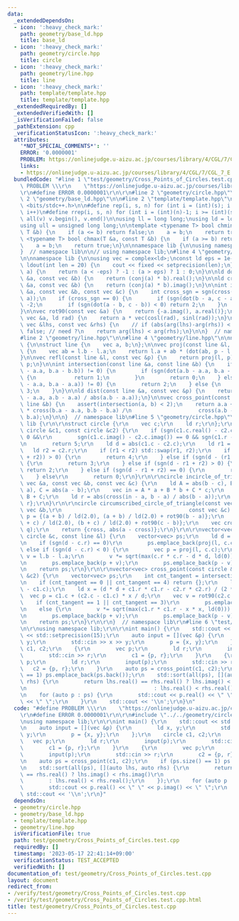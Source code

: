 ```yaml
---
data:
  _extendedDependsOn:
  - icon: ':heavy_check_mark:'
    path: geometry/base_ld.hpp
    title: base_ld
  - icon: ':heavy_check_mark:'
    path: geometry/circle.hpp
    title: circle
  - icon: ':heavy_check_mark:'
    path: geometry/line.hpp
    title: line
  - icon: ':heavy_check_mark:'
    path: template/template.hpp
    title: template/template.hpp
  _extendedRequiredBy: []
  _extendedVerifiedWith: []
  _isVerificationFailed: false
  _pathExtension: cpp
  _verificationStatusIcon: ':heavy_check_mark:'
  attributes:
    '*NOT_SPECIAL_COMMENTS*': ''
    ERROR: '0.0000001'
    PROBLEM: https://onlinejudge.u-aizu.ac.jp/courses/library/4/CGL/7/CGL_7_E
    links:
    - https://onlinejudge.u-aizu.ac.jp/courses/library/4/CGL/7/CGL_7_E
  bundledCode: "#line 1 \"test/geometry/Cross_Points_of_Circles.test.cpp\"\n#define\
    \ PROBLEM \\\r\n    \"https://onlinejudge.u-aizu.ac.jp/courses/library/4/CGL/7/CGL_7_E\"\
    \r\n#define ERROR 0.0000001\r\n\r\n#line 2 \"geometry/circle.hpp\"\n\r\n#line\
    \ 2 \"geometry/base_ld.hpp\"\n\n#line 2 \"template/template.hpp\"\n\n#include\
    \ <bits/stdc++.h>\n\n#define rep(i, s, n) for (int i = (int)(s); i < (int)(n);\
    \ i++)\n#define rrep(i, s, n) for (int i = (int)(n)-1; i >= (int)(s); i--)\n#define\
    \ all(v) v.begin(), v.end()\n\nusing ll = long long;\nusing ld = long double;\n\
    using ull = unsigned long long;\n\ntemplate <typename T> bool chmin(T &a, const\
    \ T &b) {\n    if (a <= b) return false;\n    a = b;\n    return true;\n}\ntemplate\
    \ <typename T> bool chmax(T &a, const T &b) {\n    if (a >= b) return false;\n\
    \    a = b;\n    return true;\n}\n\nnamespace lib {\n\nusing namespace std;\n\n\
    }  // namespace lib\n\n// using namespace lib;\n#line 4 \"geometry/base_ld.hpp\"\
    \n\nnamespace lib {\n\nusing vec = complex<ld>;\nconst ld eps = 1e-7;\n\nvoid\
    \ ldout(int len = 20) {\n    cout << fixed << setprecision(len);\n}\n\nint sgn(ld\
    \ a) {\n    return (a < -eps) ? -1 : (a > eps) ? 1 : 0;\n}\n\nld dot(const vec\
    \ &a, const vec &b) {\n    return (conj(a) * b).real();\n}\n\nld cross(const vec\
    \ &a, const vec &b) {\n    return (conj(a) * b).imag();\n}\n\nint isp(const vec\
    \ &a, const vec &b, const vec &c) {\n    int cross_sgn = sgn(cross(b - a, c -\
    \ a));\n    if (cross_sgn == 0) {\n        if (sgn(dot(b - a, c - a)) < 0) return\
    \ -2;\n        if (sgn(dot(a - b, c - b)) < 0) return 2;\n    }\n    return cross_sgn;\n\
    }\n\nvec rot90(const vec &a) {\n    return {-a.imag(), a.real()};\n}\n\nvec rot(const\
    \ vec &a, ld rad) {\n    return a * vec(cosl(rad), sinl(rad));\n}\n\nbool comp_for_argument_sort(const\
    \ vec &lhs, const vec &rhs) {\n    // if (abs(arg(lhs)-arg(rhs)) < eps) return\
    \ false; // need ?\n    return arg(lhs) < arg(rhs);\n}\n\n}  // namespace lib\n\
    #line 2 \"geometry/line.hpp\"\n\n#line 4 \"geometry/line.hpp\"\n\nnamespace lib\
    \ {\n\nstruct line {\n    vec a, b;\n};\n\nvec proj(const line &l, const vec &p)\
    \ {\n    vec ab = l.b - l.a;\n    return l.a + ab * (dot(ab, p - l.a) / norm(ab));\n\
    }\n\nvec refl(const line &l, const vec &p) {\n    return proj(l, p) * ld(2) -\
    \ p;\n}\n\nint intersection(const line &a, const line &b) {\n    if (sgn(cross(a.b\
    \ - a.a, b.a - b.b)) != 0) {\n        if (sgn(dot(a.b - a.a, b.a - b.b)) == 0)\
    \ {\n            return 1;\n        }\n        return 0;\n    } else if (sgn(cross(a.b\
    \ - a.a, b.a - a.a)) != 0) {\n        return 2;\n    } else {\n        return\
    \ 3;\n    }\n}\n\nld dist(const line &a, const vec &p) {\n    return abs(cross(p\
    \ - a.a, a.b - a.a) / abs(a.b - a.a));\n}\n\nvec cross_point(const line &a, const\
    \ line &b) {\n    assert(intersection(a, b) < 2);\n    return a.a + (a.b - a.a)\
    \ * cross(b.a - a.a, b.b - b.a) /\n                     cross(a.b - a.a, b.b -\
    \ b.a);\n}\n\n}  // namespace lib\n#line 5 \"geometry/circle.hpp\"\n\r\nnamespace\
    \ lib {\r\n\r\nstruct circle {\r\n    vec c;\r\n    ld r;\r\n};\r\n\r\nint intersection(const\
    \ circle &c1, const circle &c2) {\r\n    if (sgn(c1.c.real() - c2.c.real()) ==\
    \ 0 &&\r\n        sgn(c1.c.imag() - c2.c.imag()) == 0 && sgn(c1.r - c2.r) == 0)\r\
    \n        return 5;\r\n    ld d = abs(c1.c - c2.c);\r\n    ld r1 = c1.r;\r\n \
    \   ld r2 = c2.r;\r\n    if (r1 < r2) std::swap(r1, r2);\r\n    if (sgn(d - (r1\
    \ + r2)) > 0) {\r\n        return 4;\r\n    } else if (sgn(d - (r1 + r2) == 0))\
    \ {\r\n        return 3;\r\n    } else if (sgn(d - r1 + r2) > 0) {\r\n       \
    \ return 2;\r\n    } else if (sgn(d - r1 + r2) == 0) {\r\n        return 1;\r\n\
    \    } else\r\n        return 0;\r\n}\r\n\r\ncircle incircle_of_triangle(const\
    \ vec &a, const vec &b, const vec &c) {\r\n    ld A = abs(b - c), B = abs(c -\
    \ a), C = abs(a - b);\r\n    vec in = A * a + B * b + C * c;\r\n    in /= A +\
    \ B + C;\r\n    ld r = abs(cross(in - a, b - a) / abs(b - a));\r\n    return {in,\
    \ r};\r\n}\r\n\r\ncircle circumscribed_circle_of_triangle(const vec &a, const\
    \ vec &b,\r\n                                        const vec &c) {\r\n    line\
    \ p = {(a + b) / ld(2.0), (a + b) / ld(2.0) + rot90(b - a)};\r\n    line q = {(b\
    \ + c) / ld(2.0), (b + c) / ld(2.0) + rot90(c - b)};\r\n    vec cross = cross_point(p,\
    \ q);\r\n    return {cross, abs(a - cross)};\r\n}\r\n\r\nvector<vec> cross_point(const\
    \ circle &c, const line &l) {\r\n    vector<vec> ps;\r\n    ld d = dist(l, c.c);\r\
    \n    if (sgn(d - c.r) == 0)\r\n        ps.emplace_back(proj(l, c.c));\r\n   \
    \ else if (sgn(d - c.r) < 0) {\r\n        vec p = proj(l, c.c);\r\n        vec\
    \ v = l.b - l.a;\r\n        v *= sqrt(max(c.r * c.r - d * d, ld(0))) / abs(v);\r\
    \n        ps.emplace_back(p + v);\r\n        ps.emplace_back(p - v);\r\n    }\r\
    \n    return ps;\r\n}\r\n\r\nvector<vec> cross_point(const circle &c1, const circle\
    \ &c2) {\r\n    vector<vec> ps;\r\n    int cnt_tangent = intersection(c1, c2);\r\
    \n    if (cnt_tangent == 0 || cnt_tangent == 4) return {};\r\n    ld d = abs(c2.c\
    \ - c1.c);\r\n    ld x = (d * d + c1.r * c1.r - c2.r * c2.r) / (2 * d);\r\n  \
    \  vec p = c1.c + (c2.c - c1.c) * x / d;\r\n    vec v = rot90(c2.c - c1.c);\r\n\
    \    if (cnt_tangent == 1 || cnt_tangent == 3)\r\n        ps.emplace_back(p);\r\
    \n    else {\r\n        v *= sqrt(max(c1.r * c1.r - x * x, ld(0))) / abs(v);\r\
    \n        ps.emplace_back(p + v);\r\n        ps.emplace_back(p - v);\r\n    }\r\
    \n    return ps;\r\n}\r\n\r\n}  // namespace lib\r\n#line 6 \"test/geometry/Cross_Points_of_Circles.test.cpp\"\
    \n\r\nusing namespace lib;\r\n\r\nint main() {\r\n    std::cout << std::fixed\
    \ << std::setprecision(15);\r\n    auto input = [](vec &p) {\r\n        ld x,\
    \ y;\r\n        std::cin >> x >> y;\r\n        p = {x, y};\r\n    };\r\n    circle\
    \ c1, c2;\r\n    {\r\n        vec p;\r\n        ld r;\r\n        input(p);\r\n\
    \        std::cin >> r;\r\n        c1 = {p, r};\r\n    }\r\n    {\r\n        vec\
    \ p;\r\n        ld r;\r\n        input(p);\r\n        std::cin >> r;\r\n     \
    \   c2 = {p, r};\r\n    }\r\n    auto ps = cross_point(c1, c2);\r\n    if (ps.size()\
    \ == 1) ps.emplace_back(ps.back());\r\n    std::sort(all(ps), [](auto lhs, auto\
    \ rhs) {\r\n        return lhs.real() == rhs.real() ? lhs.imag() < rhs.imag()\r\
    \n                                        : lhs.real() < rhs.real();\r\n    });\r\
    \n    for (auto p : ps) {\r\n        std::cout << p.real() << \" \" << p.imag()\
    \ << \" \";\r\n    }\r\n    std::cout << '\\n';\r\n}\n"
  code: "#define PROBLEM \\\r\n    \"https://onlinejudge.u-aizu.ac.jp/courses/library/4/CGL/7/CGL_7_E\"\
    \r\n#define ERROR 0.0000001\r\n\r\n#include \"../../geometry/circle.hpp\"\r\n\r\
    \nusing namespace lib;\r\n\r\nint main() {\r\n    std::cout << std::fixed << std::setprecision(15);\r\
    \n    auto input = [](vec &p) {\r\n        ld x, y;\r\n        std::cin >> x >>\
    \ y;\r\n        p = {x, y};\r\n    };\r\n    circle c1, c2;\r\n    {\r\n     \
    \   vec p;\r\n        ld r;\r\n        input(p);\r\n        std::cin >> r;\r\n\
    \        c1 = {p, r};\r\n    }\r\n    {\r\n        vec p;\r\n        ld r;\r\n\
    \        input(p);\r\n        std::cin >> r;\r\n        c2 = {p, r};\r\n    }\r\
    \n    auto ps = cross_point(c1, c2);\r\n    if (ps.size() == 1) ps.emplace_back(ps.back());\r\
    \n    std::sort(all(ps), [](auto lhs, auto rhs) {\r\n        return lhs.real()\
    \ == rhs.real() ? lhs.imag() < rhs.imag()\r\n                                \
    \        : lhs.real() < rhs.real();\r\n    });\r\n    for (auto p : ps) {\r\n\
    \        std::cout << p.real() << \" \" << p.imag() << \" \";\r\n    }\r\n   \
    \ std::cout << '\\n';\r\n}"
  dependsOn:
  - geometry/circle.hpp
  - geometry/base_ld.hpp
  - template/template.hpp
  - geometry/line.hpp
  isVerificationFile: true
  path: test/geometry/Cross_Points_of_Circles.test.cpp
  requiredBy: []
  timestamp: '2023-05-17 22:41:14+09:00'
  verificationStatus: TEST_ACCEPTED
  verifiedWith: []
documentation_of: test/geometry/Cross_Points_of_Circles.test.cpp
layout: document
redirect_from:
- /verify/test/geometry/Cross_Points_of_Circles.test.cpp
- /verify/test/geometry/Cross_Points_of_Circles.test.cpp.html
title: test/geometry/Cross_Points_of_Circles.test.cpp
---
```

